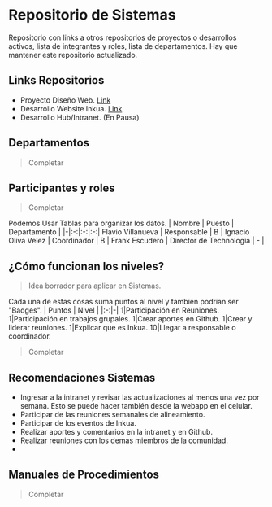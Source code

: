 # Repositorio de Sistemas
Repositorio con links a otros repositorios de proyectos o desarrollos activos, lista de integrantes y roles, lista de departamentos.
Hay que mantener este repositorio actualizado.

## Links Repositorios
- Proyecto Diseño Web. [Link]()
- Desarrollo Website Inkua. [Link]()
- Desarrollo Hub/Intranet. (En Pausa)


## Departamentos
> Completar

## Participantes y roles
> Completar

Podemos Usar Tablas para organizar los datos.
| Nombre | Puesto | Departamento |
|-|:-:|:-:|:-:|
Flavio Villanueva | Responsable | B |
Ignacio Oliva Velez | Coordinador | B |
Frank Escudero | Director de Technologia | - |

## ¿Cómo funcionan los niveles?
> Idea borrador para aplicar en Sistemas.

Cada una de estas cosas suma puntos al nivel y también podrian ser "Badges".
| Puntos | Nivel |
|:-:|-|
1|Participación en Reuniones.
1|Participación en trabajos grupales.
1|Crear aportes en Github.
1|Crear y liderar reuniones.
1|Explicar que es Inkua.
10|Llegar a responsable o coordinador. 
> Completar


## Recomendaciones Sistemas
- Ingresar a la intranet y revisar las actualizaciones al menos una vez por semana. Esto se puede hacer también desde la webapp en el celular. 
- Participar de las reuniones semanales de alineamiento.
- Participar de los eventos de Inkua.
- Realizar aportes y comentarios en la intranet y en Github.
- Realizar reuniones con los demas miembros de la comunidad.
- 

## Manuales de Procedimientos
> Completar

